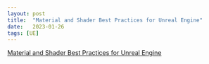 ```yaml
---
layout: post
title:  "Material and Shader Best Practices for Unreal Engine"
date:   2023-01-26
tags: [UE]
---            
```


[Material and Shader Best Practices for Unreal Engine](https://developer.arm.com/documentation/102676/0100/?lang=en)
